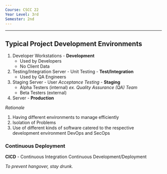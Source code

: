 ```yaml
---
Course: CSCC 22
Year Level: 3rd
Semester: 2nd
---
```

---
## Typical Project Development Environments
1. Developer Workstations - **Development**
	- Used by Developers
	- No Client Data
2. Testing/Integration Server - Unit Testing - **Test/Integration**
	- Used by QA Engineers
3. Staging Server - User *Acceptance Testing* - **Staging**
	- Alpha Testers (internal) *ex. Quality Assurance (QA) Team*
	- Beta Testers (external)
4. Server - **Production**

*Rationale*
1. Having different environments to manage efficiently
2. Isolation of Problems
3. Use of different kinds of software catered to the respective development environment
DevOps and SecOps

### Continuous Deployment
**CICD** - Continuous Integration Continuous Development/Deployment

*To prevent hangover, stay drunk.*


